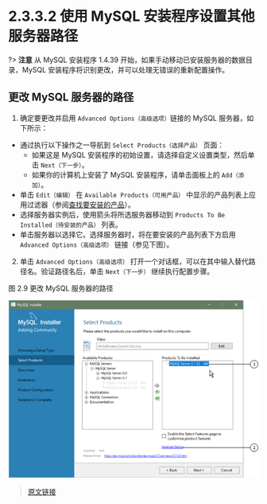# 2.3.3.2 使用 MySQL 安装程序设置其他服务器路径

?> **注意** 从 MySQL 安装程序 1.4.39 开始，如果手动移动已安装服务器的数据目录，MySQL 安装程序将识别更改，并可以处理无错误的重新配置操作。

## 更改 MySQL 服务器的路径

1. 确定要更改并启用 `Advanced Options（高级选项）`链接的 MySQL 服务器，如下所示：

  - 通过执行以下操作之一导航到 `Select Products（选择产品）` 页面：
    - 如果这是 MySQL 安装程序的初始设置，请选择自定义设置类型，然后单击 `Next（下一步）`。
    - 如果你的计算机上安装了 MySQL 安装程序，请单击面板上的 `Add（添加）`。
  - 单击 `Edit（编辑）` 在 `Available Products（可用产品）` 中显示的产品列表上应用过滤器（参阅[查找要安装的产品]()）。
  - 选择服务器实例后，使用箭头将所选服务器移动到 `Products To Be Installed（待安装的产品）` 列表。
  - 单击服务器以选择它。选择服务器时，将在要安装的产品列表下方启用 `Advanced Options（高级选项）` 链接（参见下图）。

2. 单击 `Advanced Options（高级选项）` 打开一个对话框，可以在其中输入替代路径名。验证路径名后，单击 `Next（下一步）` 继续执行配置步骤。

图 2.9 更改 MySQL 服务器的路径

![Change MySQL Server Path](../../../_media/mi-path-advanced-options-annotated.png)

> [原文链接](https://dev.mysql.com/doc/refman/8.0/en/mysql-installer-change-path-proc.html)
